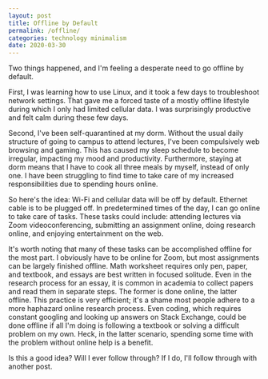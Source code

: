 ```yaml
---
layout: post
title: Offline by Default
permalink: /offline/
categories: technology minimalism
date: 2020-03-30
---
```


Two things happened, and I'm feeling a desperate need to go offline by default.

First, I was learning how to use Linux, and it took a few days to troubleshoot network settings. That gave me a forced taste of a mostly offline lifestyle during which I only had limited cellular data. I was surprisingly productive and felt calm during these few days.

Second, I've been self-quarantined at my dorm. Without the usual daily structure of going to campus to attend lectures, I've been compulsively web browsing and gaming. This has caused my sleep schedule to become irregular, impacting my mood and productivity. Furthermore, staying at dorm means that I have to cook all three meals by myself, instead of only one. I have been struggling to find time to take care of my increased responsibilities due to spending hours online.

So here's the idea: Wi-Fi and cellular data will be off by default. Ethernet cable is to be plugged off. In predetermined times of the day, I can go online to take care of tasks. These tasks could include: attending lectures via Zoom videoconferencing, submitting an assignment online, doing research online, and enjoying entertainment on the web.

It's worth noting that many of these tasks can be accomplished offline for the most part. I obviously have to be online for Zoom, but most assignments can be largely finished offline. Math worksheet requires only pen, paper, and textbook, and essays are best written in focused solitude. Even in the research process for an essay, it is common in academia to collect papers and read them in separate steps. The former is done online, the latter offline. This practice is very efficient; it's a shame most people adhere to a more haphazard online research process. Even coding, which requires constant googling and looking up answers on Stack Exchange, could be done offline if all I'm doing is following a textbook or solving a difficult problem on my own. Heck, in the latter scenario, spending some time with the problem without online help is a benefit.

Is this a good idea? Will I ever follow through? If I do, I'll follow through with another post.
